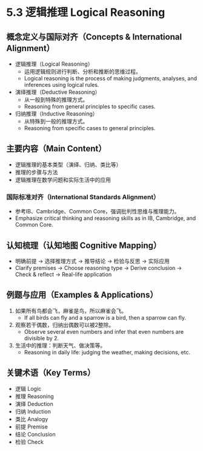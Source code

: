 # 5.3 逻辑推理 Logical Reasoning

## 概念定义与国际对齐（Concepts & International Alignment）

- 逻辑推理（Logical Reasoning）
  - 运用逻辑规则进行判断、分析和推断的思维过程。
  - Logical reasoning is the process of making judgments, analyses, and inferences using logical rules.
- 演绎推理（Deductive Reasoning）
  - 从一般到特殊的推理方式。
  - Reasoning from general principles to specific cases.
- 归纳推理（Inductive Reasoning）
  - 从特殊到一般的推理方式。
  - Reasoning from specific cases to general principles.

## 主要内容（Main Content）

- 逻辑推理的基本类型（演绎、归纳、类比等）
- 推理的步骤与方法
- 逻辑推理在数学问题和实际生活中的应用

### 国际标准对齐（International Standards Alignment）

- 参考IB、Cambridge、Common Core，强调批判性思维与推理能力。
- Emphasize critical thinking and reasoning skills as in IB, Cambridge, and Common Core.

## 认知梳理（认知地图 Cognitive Mapping）

- 明确前提 → 选择推理方式 → 推导结论 → 检验与反思 → 实际应用
- Clarify premises → Choose reasoning type → Derive conclusion → Check & reflect → Real-life application

## 例题与应用（Examples & Applications）

1. 如果所有鸟都会飞，麻雀是鸟，所以麻雀会飞。
   - If all birds can fly and a sparrow is a bird, then a sparrow can fly.
2. 观察若干偶数，归纳出偶数可以被2整除。
   - Observe several even numbers and infer that even numbers are divisible by 2.
3. 生活中的推理：判断天气、做决策等。
   - Reasoning in daily life: judging the weather, making decisions, etc.

## 关键术语（Key Terms）

- 逻辑 Logic
- 推理 Reasoning
- 演绎 Deduction
- 归纳 Induction
- 类比 Analogy
- 前提 Premise
- 结论 Conclusion
- 检验 Check
